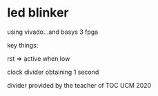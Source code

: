# led blinker

using vivado...and basys 3 fpga

key things:

rst => active when low

clock divider obtaining 1 second

divider provided by the teacher of TOC UCM 2020 
